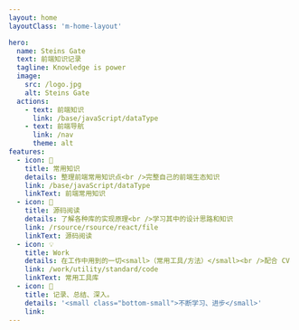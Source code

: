 ```yaml
---
layout: home
layoutClass: 'm-home-layout'

hero:
  name: Steins Gate
  text: 前端知识记录
  tagline: Knowledge is power
  image:
    src: /logo.jpg
    alt: Steins Gate
  actions:
    - text: 前端知识
      link: /base/javaScript/dataType
    - text: 前端导航
      link: /nav
      theme: alt
features:
  - icon: 📖
    title: 常用知识
    details: 整理前端常用知识点<br />完整自己的前端生态知识
    link: /base/javaScript/dataType
    linkText: 前端常用知识
  - icon: 📘
    title: 源码阅读
    details: 了解各种库的实现原理<br />学习其中的设计思路和知识
    link: /rsource/rsource/react/file
    linkText: 源码阅读
  - icon: 💡
    title: Work
    details: 在工作中用到的一切<small>（常用工具/方法）</small><br />配合 CV 大法来加快你的开发😄
    link: /work/utility/standard/code
    linkText: 常用工具库
  - icon: 💯
    title: 记录、总结、深入。
    details: '<small class="bottom-small">不断学习、进步</small>'
    link:
---
```


<style>
/*爱的魔力转圈圈*/
.m-home-layout .image-src:hover {
  transform: translate(-50%, -50%) rotate(666turn);
  transition: transform 59s 1s cubic-bezier(0.3, 0, 0.8, 1);
}

.m-home-layout .details small {
  opacity: 0.8;
}

.m-home-layout .item:last-child .details {
  display: flex;
  justify-content: flex-end;
  align-items: end;
}
</style>
